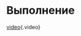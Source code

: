<!-- TITLE: Франгу Ассаду (Frango assado) -->

# Выполнение
[video](/uploads/FrangoAssado.mp4){.video}
